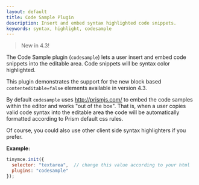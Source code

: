 ```yaml
---
layout: default
title: Code Sample Plugin
description: Insert and embed syntax highlighted code snippets.
keywords: syntax, highlight, codesample
---
```


> New in 4.3!

The Code Sample plugin (`codesample`) lets a user insert and embed code snippets into the editable area. Code snippets will be syntax color highlighted.

This plugin demonstrates the support for the new block based `contenteditable=false` elements available in version 4.3.

By default `codesample` uses http://prismjs.com/ to embed the code samples within the editor and works "out of the box". That is, when a user copies valid code syntax into the editable area the code will be automatically formatted according to Prism default css rules.

Of course, you could also use other client side syntax highlighters if you prefer.

**Example:**

```js
tinymce.init({
  selector: "textarea",  // change this value according to your html
  plugins: "codesample"
});
